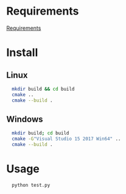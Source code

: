 # Requirements

[Requirements](../Requirements.md)
# Install

## Linux

```bash
  mkdir build && cd build
  cmake ..
  cmake --build .
```
## Windows

```bash
  mkdir build; cd build
  cmake -G"Visual Studio 15 2017 Win64" ..
  cmake --build .
```

# Usage

```bash
  python test.py
```
